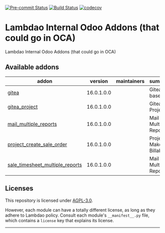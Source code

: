 
<!-- /!\ Non OCA Context : Set here the badge of your runbot / runboat instance. -->
[![Pre-commit Status](https://github.com/lambdao-dev/odoo-lambdao-addons/actions/workflows/pre-commit.yml/badge.svg?branch=16.0)](https://github.com/lambdao-dev/odoo-lambdao-addons/actions/workflows/pre-commit.yml?query=branch%3A16.0)
[![Build Status](https://github.com/lambdao-dev/odoo-lambdao-addons/actions/workflows/test.yml/badge.svg?branch=16.0)](https://github.com/lambdao-dev/odoo-lambdao-addons/actions/workflows/test.yml?query=branch%3A16.0)
[![codecov](https://codecov.io/gh/lambdao-dev/odoo-lambdao-addons/branch/16.0/graph/badge.svg)](https://codecov.io/gh/lambdao-dev/odoo-lambdao-addons)
<!-- /!\ Non OCA Context : Set here the badge of your translation instance. -->

<!-- /!\ do not modify above this line -->

# Lambdao Internal Odoo Addons (that could go in OCA)

Lambdao Internal Odoo Addons (that could go in OCA)

<!-- /!\ do not modify below this line -->

<!-- prettier-ignore-start -->

[//]: # (addons)

Available addons
----------------
addon | version | maintainers | summary
--- | --- | --- | ---
[gitea](gitea/) | 16.0.1.0.0 |  | Gitea base
[gitea_project](gitea_project/) | 16.0.1.0.0 |  | Gitea Project
[mail_multiple_reports](mail_multiple_reports/) | 16.0.1.0.0 |  | Mail Multiple Reports
[project_create_sale_order](project_create_sale_order/) | 16.0.1.0.0 |  | Project: Make Billable
[sale_timesheet_multiple_reports](sale_timesheet_multiple_reports/) | 16.0.1.0.0 |  | Mail Multiple Reports

[//]: # (end addons)

<!-- prettier-ignore-end -->

## Licenses

This repository is licensed under [AGPL-3.0](LICENSE).

However, each module can have a totally different license, as long as they adhere to Lambdao
policy. Consult each module's `__manifest__.py` file, which contains a `license` key
that explains its license.

----
<!-- /!\ Non OCA Context : Set here the full description of your organization. -->
